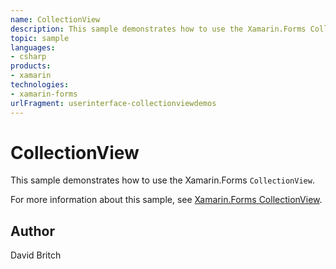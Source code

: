 ```yaml
---
name: CollectionView
description: This sample demonstrates how to use the Xamarin.Forms CollectionView. For more information about this sample, see Xamarin.Forms CollectionView.
topic: sample
languages:
- csharp
products:
- xamarin
technologies:
- xamarin-forms
urlFragment: userinterface-collectionviewdemos
---
```

CollectionView
==============

This sample demonstrates how to use the Xamarin.Forms `CollectionView`.

For more information about this sample, see [Xamarin.Forms CollectionView](https://docs.microsoft.com/xamarin/xamarin-forms/user-interface/collectionview/).

Author
------

David Britch
